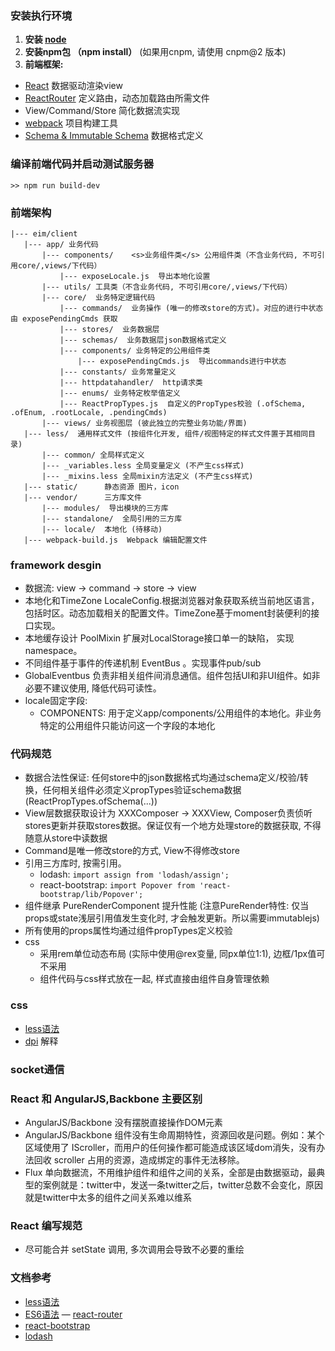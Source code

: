 ### 安装执行环境

1. **安装 [node](https://nodejs.org/en/)** 
3. **安装npm包 （npm install）** (如果用cnpm, 请使用 cnpm@2 版本)
4. **前端框架:** 

  - [React](http://reactjs.cn/react/tips/communicate-between-components.html) 数据驱动渲染view
  - [ReactRouter](https://github.com/reactjs/react-router/tree/master/docs) 定义路由，动态加载路由所需文件
  - View/Command/Store 简化数据流实现
  - [webpack](http://webpack.github.io/) 项目构建工具
  - [Schema & Immutable Schema](https://gitlab.saay.com/eim_webfront/webfront/blob/master/Schema.md) 数据格式定义


### 编译前端代码并启动测试服务器

    >> npm run build-dev


### 前端架构

    |--- eim/client
       |--- app/ 业务代码
           |--- components/    <s>业务组件类</s> 公用组件类（不含业务代码, 不可引用core/,views/下代码）
               |--- exposeLocale.js  导出本地化设置
           |--- utils/ 工具类（不含业务代码, 不可引用core/,views/下代码）
           |--- core/  业务特定逻辑代码
               |--- commands/  业务操作 (唯一的修改store的方式)。对应的进行中状态由 exposePendingCmds 获取
               |--- stores/  业务数据层
               |--- schemas/  业务数据层json数据格式定义
               |--- components/ 业务特定的公用组件类
                   |--- exposePendingCmds.js  导出commands进行中状态
               |--- constants/ 业务常量定义
               |--- httpdatahandler/  http请求类
               |--- enums/ 业务特定枚举值定义
               |--- ReactPropTypes.js  自定义的PropTypes校验 (.ofSchema, .ofEnum, .rootLocale, .pendingCmds)
           |--- views/ 业务视图层 (彼此独立的完整业务功能/界面)
       |--- less/  通用样式文件 (按组件化开发, 组件/视图特定的样式文件置于其相同目录)
           |--- common/ 全局样式定义
           |--- _variables.less 全局变量定义 (不产生css样式)
           |--- _mixins.less 全局mixin方法定义 (不产生css样式)
       |--- static/      静态资源 图片，icon
       |--- vendor/      三方库文件
           |--- modules/  导出模块的三方库
           |--- standalone/  全局引用的三方库
           |--- locale/  本地化 (待移动)
       |--- webpack-build.js  Webpack 编辑配置文件


### framework desgin
- 数据流: view -> command -> store -> view
- 本地化和TimeZone LocaleConfig.根据浏览器对象获取系统当前地区语言，包括时区。动态加载相关的配置文件。TimeZone基于moment封装便利的接口实现。
- 本地缓存设计 PoolMixin 扩展对LocalStorage接口单一的缺陷， 实现namespace。
- 不同组件基于事件的传递机制 EventBus 。实现事件pub/sub
- GlobalEventbus 负责非相关组件间消息通信。组件包括UI和非UI组件。如非必要不建议使用, 降低代码可读性。
- locale固定字段:
    - COMPONENTS: 用于定义app/components/公用组件的本地化。非业务特定的公用组件只能访问这一个字段的本地化

### 代码规范
- 数据合法性保证: 任何store中的json数据格式均通过schema定义/校验/转换，任何相关组件必须定义propTypes验证schema数据 (ReactPropTypes.ofSchema(...))
- View层数据获取设计为 XXXComposer -> XXXView, Composer负责侦听stores更新并获取stores数据。保证仅有一个地方处理store的数据获取, 不得随意从store中读数据
- Command是唯一修改store的方式, View不得修改store
- 引用三方库时, 按需引用。
    - lodash: `import assign from 'lodash/assign';`
    - react-bootstrap: `import Popover from 'react-bootstrap/lib/Popover';`
- 组件继承 PureRenderComponent 提升性能 (注意PureRender特性: 仅当props或state浅层引用值发生变化时, 才会触发更新。所以需要immutablejs)
- 所有使用的props属性均通过组件propTypes定义校验
- css
    - 采用rem单位动态布局 (实际中使用@rex变量, 同px单位1:1), 边框/1px值可不采用
    - 组件代码与css样式放在一起, 样式直接由组件自身管理依赖

### css
- [less语法](http://lesscss.org/)
- [dpi](http://www.css88.com/book/css/values/resolution/dpi.htm) 解释


### socket通信


### React 和 AngularJS,Backbone 主要区别
- AngularJS/Backbone 没有摆脱直接操作DOM元素
- AngularJS/Backbone 组件没有生命周期特性，资源回收是问题。例如：某个区域使用了 IScroller，而用户的任何操作都可能造成该区域dom消失，没有办法回收 scroller 占用的资源，造成绑定的事件无法移除。
- Flux 单向数据流，不用维护组件和组件之间的关系，全部是由数据驱动，最典型的案例就是：twitter中，发送一条twitter之后，twitter总数不会变化，原因就是twitter中太多的组件之间关系难以维系

### React 编写规范
- 尽可能合并 setState 调用, 多次调用会导致不必要的重绘



### 文档参考

- [less语法](http://lesscss.org/)
- [ES6语法](http://es6.ruanyifeng.com/)
— [react-router](https://github.com/reactjs/react-router/tree/master/docs)
- [react-bootstrap](https://react-bootstrap.github.io/components.html)
- [lodash](https://lodash.com/docs)
